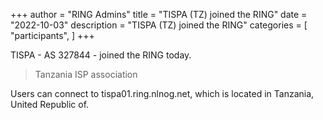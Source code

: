 +++
author = "RING Admins"
title = "TISPA (TZ) joined the RING"
date = "2022-10-03"
description = "TISPA (TZ) joined the RING"
categories = [
    "participants",
]
+++

TISPA - AS 327844 - joined the RING today.

> Tanzania ISP association

Users can connect to tispa01.ring.nlnog.net, which is located in Tanzania, United Republic of.
